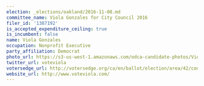 ```yaml
---
election: _elections/oakland/2016-11-08.md
committee_name: Viola Gonzales for City Council 2016
filer_id: '1387192'
is_accepted_expenditure_ceiling: true
is_incumbent: false
name: Viola Gonzales
occupation: Nonprofit Executive
party_affiliation: Democrat
photo_url: https://s3-us-west-1.amazonaws.com/odca-candidate-photos/Viola-Gonzales.png
twitter_url: voteviola
votersedge_url: http://votersedge.org/ca/en/ballot/election/area/42/contests/contest/13237/candidate/130760?&county=Alameda%20County&election_authority_id=1
website_url: http://www.voteviola.com/
---
```

